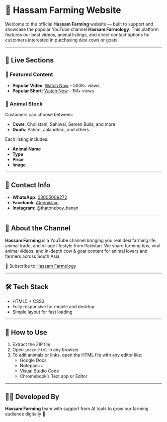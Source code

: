 # 🐄 Hassam Farming Website

Welcome to the official **Hassam Farming** website — built to support and showcase the popular YouTube channel **Hassam Farmology**. This platform features our best videos, animal listings, and direct contact options for customers interested in purchasing desi cows or goats.

---

## 🔗 Live Sections

### 🎥 Featured Content
- **Popular Video**: [Watch Now](https://youtu.be/BNle3cNC4Mk?si=kI5SbQ9C8rPfGssO) – 500K+ views
- **Popular Short**: [Watch Now](https://www.youtube.com/shorts/gFrDoQsh2-k?feature=share) – 1M+ views

### 🐐 Animal Stock
Customers can choose between:
- **Cows**: Cholistani, Sahiwal, Semen Bulls, and more
- **Goats**: Pahari, Jalandhari, and others

Each listing includes:
- **Animal Name**
- **Type**
- **Price**
- **Image**

---

## 📱 Contact Info
- **WhatsApp**: [03005009272](https://wa.me/923005009272)
- **Facebook**: [Ateeqislam](https://facebook.com/Ateeqislam)
- **Instagram**: [@thatoneboy_hanan](https://instagram.com/thatoneboy_hanan)

---

## 📌 About the Channel

**Hassam Farming** is a YouTube channel bringing you real desi farming life, animal trade, and village lifestyle from Pakistan. We share farming tips, viral animal videos, and in-depth cow & goat content for animal lovers and farmers across South Asia.

🔔 Subscribe to [Hassam Farmology](https://www.youtube.com/@HassamFarmology)

---

## 🛠️ Tech Stack
- HTML5 + CSS3  
- Fully responsive for mobile and desktop  
- Simple layout for fast loading

---

## 📂 How to Use

1. Extract the ZIP file  
2. Open `index.html` in any browser  
3. To edit animals or links, open the HTML file with any editor like:
   - Google Docs
   - Notepad++
   - Visual Studio Code
   - Chromebook’s Text app or Editor

---

## 👨‍💻 Developed By
**Hassam Farming** team with support from AI tools to grow our farming audience digitally 🌾

